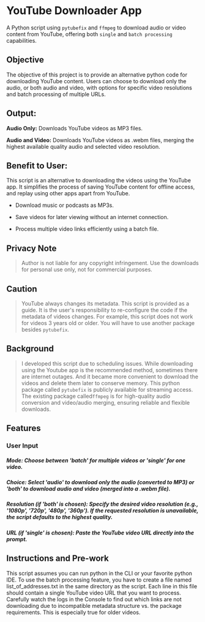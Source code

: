 # YouTube Downloader App
A Python script using `pytubefix` and `ffmpeg` to download audio or video content from YouTube, offering both `single` and `batch processing` capabilities.

## Objective
The objective of this project is to provide an alternative python code for downloading YouTube content. Users can choose to download only the audio, or both audio and video, with options for specific video resolutions and batch processing of multiple URLs. 

## Output:

**Audio Only:** Downloads YouTube videos as MP3 files.

**Audio and Video:** Downloads YouTube videos as .webm files, merging the highest available quality audio and selected video resolution.

## Benefit to User:
This script is an alternative to downloading the videos using the YouTube app.  It simplifies the process of saving YouTube content for offline access, and replay using other apps apart from YouTube.  

- Download music or podcasts as MP3s.

- Save videos for later viewing without an internet connection.

- Process multiple video links efficiently using a batch file.

## Privacy Note
> Author is not liable for any copyright infringement. Use the downloads for personal use only, not for commercial purposes.

## Caution
> YouTube always changes its metadata.  This script is provided as a guide.  It is the user's responsibility to re-configure the code if the metadata of videos changes.  For example, this script does not work for videos 3 years old or older.  You will have to use another package besides `pytubefix`.

## Background
> I developed this script due to scheduling issues.  While downloading using the Youtube app is the recommended method, sometimes there are internet outages. And it became more convenient to download the videos and delete them later to conserve memory. This python package called `pytubefix` is publicly available for streaming access.  The existing package called`ffmpeg` is for high-quality audio conversion and video/audio merging, ensuring reliable and flexible downloads.  

## Features
### User Input

##### Mode: Choose between 'batch' for multiple videos or 'single' for one video.

##### Choice: Select 'audio' to download only the audio (converted to MP3) or 'both' to download audio and video (merged into a .webm file).

##### Resolution (if 'both' is chosen): Specify the desired video resolution (e.g., '1080p', '720p', '480p', '360p'). If the requested resolution is unavailable, the script defaults to the highest quality.

##### URL (if 'single' is chosen): Paste the YouTube video URL directly into the prompt.

## Instructions and Pre-work
This script assumes you can run python in the CLI or your favorite python IDE.  To use the batch processing feature, you have to create a file named list_of_addresses.txt in the same directory as the script. Each line in this file should contain a single YouTube video URL that you want to process.  Carefully watch the logs in the Console to find out which links are not downloading due to incompatible metadata structure vs. the package requirements.  This is especially true for older videos. 


